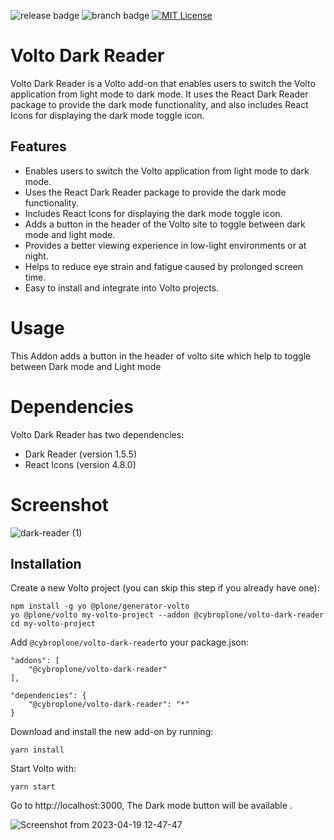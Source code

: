 


![release badge](https://badgen.net/badge/release/v1.0.0/blue) 
![branch badge](https://badgen.net/badge/main/passing/green)
[![MIT License](https://img.shields.io/badge/License-MIT-green.svg)](https://choosealicense.com/licenses/mit/)


# Volto Dark Reader
Volto Dark Reader is a Volto add-on that enables users to switch the Volto application from light mode to dark mode. It uses the React Dark Reader package to provide the dark mode functionality, and also includes React Icons for displaying the dark mode toggle icon.

## Features
 
- Enables users to switch the Volto application from light mode to dark mode.
- Uses the React Dark Reader package to provide the dark mode functionality.
- Includes React Icons for displaying the dark mode toggle icon.
- Adds a button in the header of the Volto site to toggle between dark mode and light mode.
- Provides a better viewing experience in low-light environments or at night.
- Helps to reduce eye strain and fatigue caused by prolonged screen time.
- Easy to install and integrate into Volto projects.


# Usage
This Addon adds a button in the header of volto site which help to toggle between Dark mode and Light mode 


# Dependencies
Volto Dark Reader has two dependencies:
-  Dark Reader (version 1.5.5)
-  React Icons (version 4.8.0)

# Screenshot

![dark-reader (1)](https://user-images.githubusercontent.com/129945593/232989200-2d79eb4b-f2a9-4d9c-833b-610eb2b3a505.gif)

## Installation

Create a new Volto project (you can skip this step if you already have one):

```
npm install -g yo @plone/generator-volto
yo @plone/volto my-volto-project --addon @cybroplone/volto-dark-reader
cd my-volto-project
```

Add `@cybroplone/volto-dark-reader`to your package.json:

```
"addons": [
    "@cybroplone/volto-dark-reader"
],

"dependencies": {
    "@cybroplone/volto-dark-reader": "*"
}
```

Download and install the new add-on by running:

```
yarn install
```

Start Volto with:

```
yarn start
```

  Go to http://localhost:3000, The Dark mode button will be available .
  
  ![Screenshot from 2023-04-19 12-47-47](https://user-images.githubusercontent.com/129945593/232997969-b682b4eb-cea0-4242-adb0-4da9a649eff4.png)


